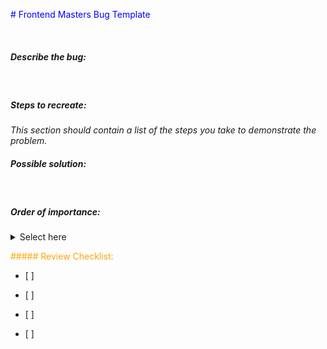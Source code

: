 <span style="color:blue"># Frontend Masters Bug Template</span>

&nbsp;

##### Describe the bug:

&nbsp;

##### Steps to recreate:

_This section should contain a list of the steps you take to demonstrate the problem._
&nbsp;

##### Possible solution:

&nbsp;

##### Order of importance:

<details>
<summary > Select here</summary>
<ul><li>[ ] Urgent </li>  </ul>
<ul><li>[ ] Important</li></ul>
<ul><li>[ ] Can wait</li></ul>
<ul><li>[ ] Quick Fix</li></ul>
</details>

<span style="color:orange">##### Review Checklist:</span>

<ul><li>[ ] </li></ul>
<ul><li>[ ] </li></ul>
<ul><li>[ ] </li></ul>
<ul><li>[ ] </li></ul>
